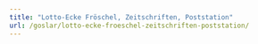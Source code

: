 ```yaml
---
title: "Lotto-Ecke Fröschel, Zeitschriften, Poststation"
url: /goslar/lotto-ecke-froeschel-zeitschriften-poststation/
---
```

